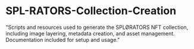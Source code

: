 # SPL-RATORS-Collection-Creation
"Scripts and resources used to generate the SPLØRATORS NFT collection, including image layering, metadata creation, and asset management. Documentation included for setup and usage."
